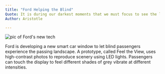 ```yaml
---
title: "Ford Helping the Blind"
Quote: It is during our darkest moments that we must focus to see the light.
Author: Aristotle

---
```


<img src="/Blog/img/ford.jpg" alt="pic of Ford's new tech">

Ford is developing a new smart car window to let blind passengers experience the passing landscape. A prototype, called Feel the View, uses high-contrast photos to reproduce scenery using LED lights. Passengers can touch the display to feel different shades of grey vibrate at different intensities.

